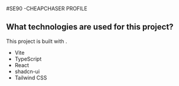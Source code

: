 #SE90 -CHEAPCHASER PROFILE
## What technologies are used for this project?

This project is built with .

- Vite
- TypeScript
- React
- shadcn-ui
- Tailwind CSS

